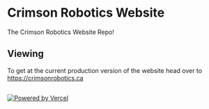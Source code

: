 # Crimson Robotics Website

The Crimson Robotics Website Repo!

## Viewing

To get at the current production version of the website head over to https://crimsonrobotics.ca

##

[![Powered by Vercel](https://user-images.githubusercontent.com/70914399/160733536-9b9355c5-8569-4973-8f6b-d6d24676816a.svg)](https://vercel.com/?utm_source=nssrobotics&utm_campaign=oss "Powered by Vercel")
